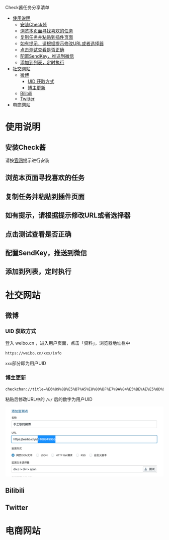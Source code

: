 Check酱任务分享清单

<!--ts-->
* [使用说明](#使用说明)
   * [安装Check酱](#安装check酱)
   * [浏览本页面寻找喜欢的任务](#浏览本页面寻找喜欢的任务)
   * [复制任务并粘贴到插件页面](#复制任务并粘贴到插件页面)
   * [如有提示，请根据提示修改URL或者选择器](#如有提示请根据提示修改url或者选择器)
   * [点击测试查看是否正确](#点击测试查看是否正确)
   * [配置SendKey，推送到微信](#配置sendkey推送到微信)
   * [添加到列表，定时执行](#添加到列表定时执行)
* [社交网站](#社交网站)
   * [微博](#微博)
      * [UID 获取方式](#uid-获取方式)
      * [博主更新](#博主更新)
   * [Bilibili](#bilibili)
   * [Twitter](#twitter)
* [电商网站](#电商网站)
<!--te-->

# 使用说明

## 安装Check酱

请按[官网](http://ckc.ftqq.com)提示进行安装

## 浏览本页面寻找喜欢的任务

## 复制任务并粘贴到插件页面

## 如有提示，请根据提示修改URL或者选择器

## 点击测试查看是否正确

## 配置SendKey，推送到微信

## 添加到列表，定时执行


# 社交网站

## 微博

### UID 获取方式

登入 weibo.cn ，进入用户页面，点击「资料」，浏览器地址栏中 

```
https://weibo.cn/xxx/info
```

`xxx`部分即为用户UID

### 博主更新

```
checkchan://title=%E6%89%8B%E5%B7%A5%E8%80%BF%E7%9A%84%E5%BE%AE%E5%8D%9A&url=https%3A%2F%2Fweibo.cn%2Fu%2F3108949955&path=div.c%20%3E%20div%20%3E%20span&type=dom&code=200&json_data_format=form&rss_field=title&delay=0&retry=10&cron=*%20*%20*%20*%20*&when=change&compare_type=all&compare_op=ne&compare_value=*%E4%B8%8A%E6%AC%A1%E7%9B%91%E6%B5%8B%E8%BF%94%E5%9B%9E%E5%80%BC*&shell_type=javascript
```

粘贴后修改URL中的 `/u/` 后的数字为用户UID

![](image/20220609102941.png) 



## Bilibili

## Twitter

# 电商网站